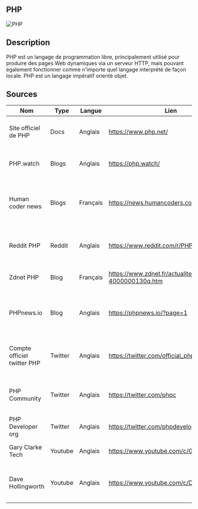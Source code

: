 ## PHP

![PHP](https://upload.wikimedia.org/wikipedia/commons/thumb/2/27/PHP-logo.svg/640px-PHP-logo.svg.png "PHP")

## Description
PHP est un langage de programmation libre, principalement utilisé pour produire des pages Web dynamiques via un serveur HTTP, mais pouvant également fonctionner comme n'importe quel langage interprété de façon locale. PHP est un langage impératif orienté objet.

## Sources

Nom | Type | Langue | Lien | Description | Tags | Note
 --- | --- | --- | --- | --- | --- | --- 
|Site officiel de PHP|Docs|Anglais|https://www.php.net/|Documentation de PHP et derniéres sorties|PHP|4/5
|PHP.watch|Blogs|Anglais|https://php.watch/|Nouveautés sur PHP à l'aide d'articles et de docs|PHP|5/5
|Human coder news|Blogs|Français|https://news.humancoders.com/t/php|Liste des articles et blogs sur les nouveautés en rapport avec PHP|PHP|3/5|
|Reddit PHP|Reddit|Anglais|https://www.reddit.com/r/PHP/|Derniéres nouveautés de PHP sous forme de subRedit|PHP|2/5|
|Zdnet PHP|Blog|Français|https://www.zdnet.fr/actualites/php-4000000130q.htm|Liste d'articles sur différents sujet de PHP|PHP|1/5|
|PHPnews.io|Blog|Anglais|https://phpnews.io/?page=1|Liste des nouveautés sur les nouvelles technologies de PHP|PHP|2/5|
|Compte officiel twitter PHP|Twitter|Anglais|https://twitter.com/official_php|Twitter de PHP officiel, tweet de leurs derniéres news|PHP|4/5|
|PHP Community|Twitter|Anglais|https://twitter.com/phpc|Communité de php tweetant sur différents sujets, news, etc...|PHP|3/5|
|PHP Developer org|Twitter|Anglais|https://twitter.com/phpdeveloper|Latest release des mises à jour de PHP|PHP|2/5|
|Gary Clarke Tech|Youtube|Anglais|https://www.youtube.com/c/GaryClarkeTech|Cours sur les nouveautés de PHP|PHP|3/5|
|Dave Hollingworth|Youtube|Anglais|https://www.youtube.com/c/DavehIo|Videos et shorts sur différentes technos de PHP|PHP|3/5|